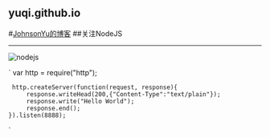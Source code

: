 ## yuqi.github.io
#[JohnsonYu的博客](http://yuqi17.github.io)
##关注NodeJS
***
![nodejs](http://p1.so.qhmsg.com/t0102b5e24bd906cbdb.png)

`
     var http = require("http");
     
     http.createServer(function(request, response){
         response.writeHead(200,{"Content-Type":"text/plain"});
         response.write("Hello World");
         response.end();
    }).listen(8888);
`

